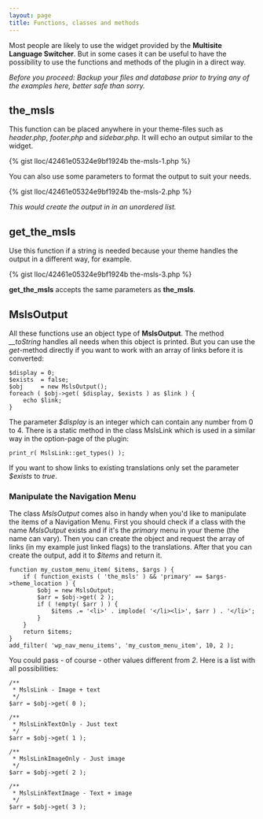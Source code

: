 ```yaml
---
layout: page
title: Functions, classes and methods
---
```


Most people are likely to use the widget provided by the **Multisite Language Switcher**. But in some cases it can be useful to have the possibility to use the functions and methods of the plugin in a direct way.

*Before you proceed: Backup your files and database prior to trying any of the examples here, better safe than sorry.*

## the\_msls ##

This function can be placed anywhere in your theme-files such as _header.php_, _footer.php_ and _sidebar.php_. It will echo an output similar to the widget.

{% gist lloc/42461e05324e9bf1924b the-msls-1.php %}

You can also use some parameters to format the output to suit your needs.

{% gist lloc/42461e05324e9bf1924b the-msls-2.php %}

*This would create the output in in an unordered list.*

## get\_the\_msls ##

Use this function if a string is needed because your theme handles the output in a different way, for example.

{% gist lloc/42461e05324e9bf1924b the-msls-3.php %}

**get\_the\_msls** accepts the same parameters as **the\_msls**.

## MslsOutput ##

All these functions use an object type of __MslsOutput__. The method _\_\_toString_ handles all needs when this object is printed. But you can use the _get_-method directly if you want to work with an array of links before it is converted:

    $display = 0;
    $exists  = false;
    $obj     = new MslsOutput();
    foreach ( $obj->get( $display, $exists ) as $link ) {
        echo $link;
    } 

The parameter _$display_ is an integer which can contain any number from 0 to 4. There is a static method in the class MslsLink which is used in a similar way in the option-page of the plugin:

    print_r( MslsLink::get_types() );

If you want to show links to existing translations only set the parameter _$exists_ to _true_. 

### Manipulate the Navigation Menu ###

The class _MslsOutput_ comes also in handy when you'd like to manipulate the items of a Navigation Menu. First you should check if a class with the name _MslsOutput_ exists and if it's the _primary_ menu in your theme (the name can vary). Then you can create the object and request the array of links (in my example just linked flags) to the translations. After that you can create the output, add it to _$items_ and return it.

    function my_custom_menu_item( $items, $args ) {
        if ( function_exists ( 'the_msls' ) && 'primary' == $args->theme_location ) {
            $obj = new MslsOutput;
            $arr = $obj->get( 2 );
            if ( !empty( $arr ) ) {
                $items .= '<li>' . implode( '</li><li>', $arr ) . '</li>';
            }
        }
        return $items;
    }
    add_filter( 'wp_nav_menu_items', 'my_custom_menu_item', 10, 2 );

You could pass - of course - other values different from _2_. Here is a list with all possibilities:

    /**
     * MslsLink - Image + text
     */
    $arr = $obj->get( 0 );

    /**
     * MslsLinkTextOnly - Just text
     */
    $arr = $obj->get( 1 );

    /**
     * MslsLinkImageOnly - Just image
     */
    $arr = $obj->get( 2 );

    /**
     * MslsLinkTextImage - Text + image
     */
    $arr = $obj->get( 3 );